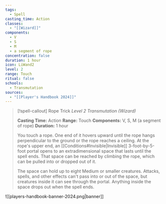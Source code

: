 ```yaml
---
tags:
  - Spell
casting_time: Action
classes:
  - "[[Wizard]]"
components:
  - V
  - S
  - M
  - a segment of rope
concentration: false
duration: 1 hour
icon: LiWand2
level: 2
range: Touch
ritual: false
schools:
  - Transmutation
sources: 
  - "[[Player's Handbook 2024]]"
---
```

>[!spell-callout] Rope Trick
>_Level 2 Transmutation (Wizard)_
>
>**Casting Time:** Action
>**Range:** Touch
>**Components:** V, S, M (a segment of rope)
>**Duration:** 1 hour
>
>You touch a rope. One end of it hovers upward until the rope hangs perpendicular to the ground or the rope reaches a ceiling. At the rope's upper end, an [[Conditions#Invisible\|Invisible]] 3-foot-by-5-foot portal opens to an extradimensional space that lasts until the spell ends. That space can be reached by climbing the rope, which can be pulled into or dropped out of it.
>
>The space can hold up to eight Medium or smaller creatures. Attacks, spells, and other effects can't pass into or out of the space, but creatures inside it can see through the portal. Anything inside the space drops out when the spell ends.


![[players-handbook-banner-2024.png|banner]]